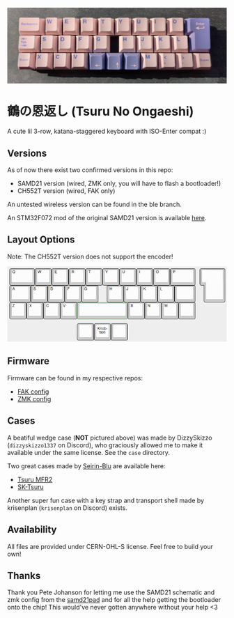 ![tsuru](https://github.com/kilipan/tsuru/blob/main/img/tsuru_photo.jpg?raw=true)

# 鶴の恩返し (Tsuru No Ongaeshi)
A cute lil 3-row, katana-staggered keyboard with ISO-Enter compat :)

## Versions
As of now there exist two confirmed versions in this repo:
- SAMD21 version (wired, ZMK only, you will have to flash a bootloader!)
- CH552T version (wired, FAK only)

An untested wireless version can be found in the ble branch.

An STM32F072 mod of the original SAMD21 version is available [here](https://github.com/calvin-mcd/tsuru-STM).

## Layout Options
Note: The CH552T version does not support the encoder!

![KLE](https://github.com/kilipan/tsuru/blob/main/img/tsuru_KLE.png?raw=true)

## Firmware
Firmware can be found in my respective repos:
- [FAK config](https://github.com/kilipan/fak-config/tree/main/keyboards/tsuru)
- [ZMK config](https://github.com/kilipan/zmk-config-tsuru)

## Cases
A beatiful wedge case (**NOT** pictured above) was made by DizzySkizzo (`dizzyskizzo1337` on Discord), who graciously allowed me to make it available under the same license. See the `case` directory.

Two great cases made by [Seirin-Blu](https://github.com/seirin-blu) are available here:
- [Tsuru MFR2](https://github.com/seirin-blu/Tsuru-MFR2)
- [SK-Tsuru](https://github.com/seirin-blu/SK-Tsuru)

Another super fun case with a key strap and transport shell made by krisenplan (`krisenplan` on Discord) exists.

## Availability
All files are provided under CERN-OHL-S license. Feel free to build your own!

## Thanks
Thank you Pete Johanson for letting me use the SAMD21 schematic and zmk config from the [samd21pad](https://github.com/petejohanson/samd21pad/) and for all the help getting the bootloader onto the chip!
This would've never gotten anywhere without your help <3
